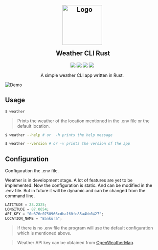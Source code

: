 <h2 align="center">
	<img src="https://codeabinash.github.io/media/weather-rust/images/256x256.png" width="130" alt="Logo"/><br/>
	<img src="https://raw.githubusercontent.com/catppuccin/catppuccin/main/assets/misc/transparent.png" height="35" width="0px"/>
	Weather CLI Rust
</h2>

<p align="center">
    <img src="https://img.shields.io/github/v/release/codeAbinash/weather-rust?colorA=363a4f&colorB=a6da95&style=for-the-badge">
    <img src="https://img.shields.io/github/languages/top/codeabinash/weather-rust?colorA=363a4f&colorB=f5a97f&style=for-the-badge">
    <img src="https://img.shields.io/github/release-date/codeabinash/weather-rust?colorA=363a4f&colorB=b7bdf8&style=for-the-badge">
    <!-- <img src="https://img.shields.io/github/license/codeAbinash/weather-rust?colorA=363a4f&colorB=ebcb8b&style=for-the-badge"> -->
    <img src="https://img.shields.io/github/license/codeAbinash/weather-rust?colorA=363a4f&colorB=a6da95&style=for-the-badge">
</p>

<p align="center">
  A simple weather CLI app written in Rust.
</p>

![Demo](https://codeabinash.github.io/media/weather-rust/images/demo.gif)

## Usage

```bash
$ weather
```

> Prints the weather of the location mentioned in the .env file or the default location.

```bash
$ weather --help # or  -h prints the help message
```

```bash
$ weather --version # or -v prints the version of the app
```

## Configuration

Configuration the .env file.

Weather is in development stage. A lot of features are yet to be implemented. Now the configuration is static. And can be modified in the .env file. But in future it will be dynamic and can be changed from the command line.

```js
LATITUDE = 23.2325;
LONGITUDE = 87.0654;
API_KEY = "0e376e0750966cdba160fc85a4bb0427";
LOCATION_NAME = "Bankura";
```

> If there is no .env file the program will use the default configuration which is mentioned above.

> Weather API key can be obtained from [OpenWeatherMap](https://openweathermap.org/).
